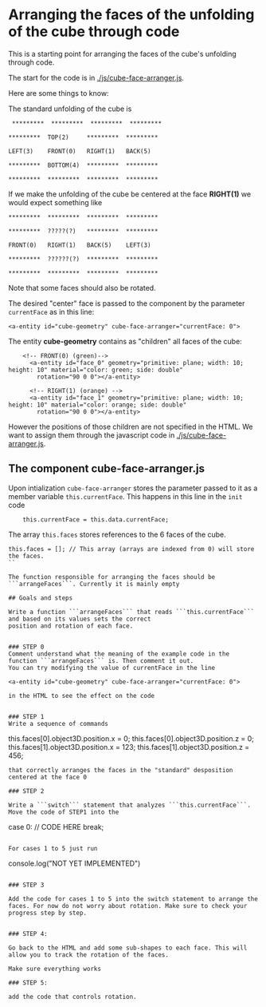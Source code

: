 # Arranging the faces of the unfolding of the cube through code

This is a starting point for arranging the faces of the cube's unfolding through code.

The start for the code is in [./js/cube-face-arranger.js](./js/cube-face-arranger.js).

Here are some things to know:


The standard unfolding of the cube is 

```
 *********  *********  *********  *********

*********  TOP(2)     *********  *********

LEFT(3)    FRONT(0)   RIGHT(1)   BACK(5)

*********  BOTTOM(4)  *********  *********
        
*********  *********  *********  *********
```

If we make the unfolding of the cube be centered at the face **RIGHT(1)** we would expect something like

```
*********  *********  *********  *********

*********  ?????(?)   *********  *********

FRONT(0)   RIGHT(1)   BACK(5)    LEFT(3)

*********  ??????(?)  *********  *********
        
*********  *********  *********  *********
```
Note that some faces should also be rotated. 

The desired "center" face is passed to the component by the parameter ```currentFace``` as in this line:

```
<a-entity id="cube-geometry" cube-face-arranger="currentFace: 0">
```

The entity **cube-geometry** contains as "children" all faces of the cube:

```
    <!-- FRONT(0) (green)-->
      <a-entity id="face_0" geometry="primitive: plane; width: 10; height: 10" material="color: green; side: double"
        rotation="90 0 0"></a-entity>

      <!-- RIGHT(1) (orange) -->
      <a-entity id="face_1" geometry="primitive: plane; width: 10; height: 10" material="color: orange; side: double"
        rotation="90 0 0"></a-entity>
```

However the positions of those children are not specified in the HTML. We want to assign them through the javascript code in [./js/cube-face-arranger.js](./js/cube-face-arranger.js).


## The component **cube-face-arranger.js**

Upon intialization ```cube-face-arranger``` stores the parameter passed to it as a member variable ```this.currentFace```. This happens in this line in the ```init``` code
```
    this.currentFace = this.data.currentFace;
```

The array ```this.faces``` stores references to the 6 faces of the cube. 
```
this.faces = []; // This array (arrays are indexed from 0) will store the faces. 
``

The function responsible for arranging the faces should be ```arrangeFaces```. Currently it is mainly empty

## Goals and steps

Write a function ```arrangeFaces``` that reads ```this.currentFace``` and based on its values sets the correct 
position and rotation of each face. 


### STEP 0
Comment understand what the meaning of the example code in the function ```arrangeFaces``` is. Then comment it out.
You can try modifying the value of currentFace in the line
```

    <a-entity id="cube-geometry" cube-face-arranger="currentFace: 0">

```
in the HTML to see the effect on the code


### STEP 1
Write a sequence of commands 
```
this.faces[0].object3D.position.x = 0;
this.faces[0].object3D.position.z = 0;
this.faces[1].object3D.position.x = 123;
this.faces[1].object3D.position.z = 456;
```
that correctly arranges the faces in the "standard" desposition centered at the face 0

### STEP 2

Write a ```switch``` statement that analyzes ```this.currentFace```. Move the code of STEP1 into the 
``` 
case 0:
// CODE HERE
break;
```

For cases 1 to 5 just run
```
console.log("NOT YET IMPLEMENTED")
```

### STEP 3

Add the code for cases 1 to 5 into the switch statement to arrange the faces. For now do not worry about rotation. Make sure to check your progress step by step. 


### STEP 4:

Go back to the HTML and add some sub-shapes to each face. This will allow you to track the rotation of the faces.

Make sure everything works

### STEP 5: 

add the code that controls rotation. 